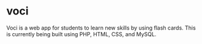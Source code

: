 # voci
Voci is a web app for students to learn new skills by using flash cards. This is currently being built using PHP, HTML, CSS, and MySQL.
